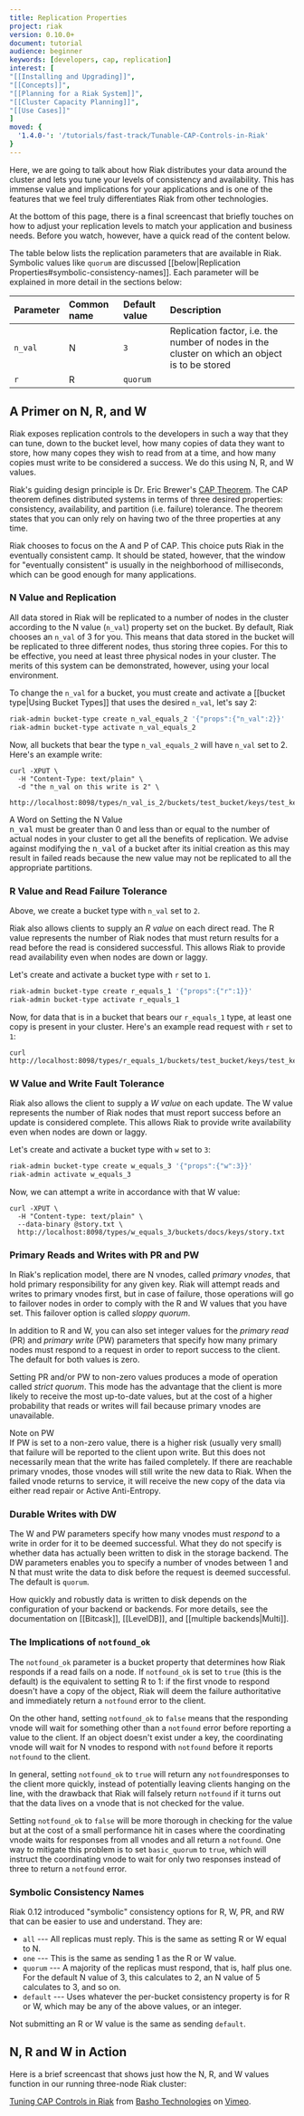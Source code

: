 ```yaml
---
title: Replication Properties
project: riak
version: 0.10.0+
document: tutorial
audience: beginner
keywords: [developers, cap, replication]
interest: [
"[[Installing and Upgrading]]",
"[[Concepts]]",
"[[Planning for a Riak System]]",
"[[Cluster Capacity Planning]]",
"[[Use Cases]]"
]
moved: {
  '1.4.0-': '/tutorials/fast-track/Tunable-CAP-Controls-in-Riak'
}
---
```


Here, we are going to talk about how Riak distributes your data around the cluster and lets you tune your levels of consistency and availability. This has immense value and implications for your applications and is one of the features that we feel truly differentiates Riak from other technologies.

At the bottom of this page, there is a final screencast that briefly touches on how to adjust your replication levels to match your application and business needs. Before you watch, however, have a quick read of the content below.

The table below lists the replication parameters that are available in Riak. Symbolic values like `quorum` are discussed [[below|Replication Properties#symbolic-consistency-names]]. Each parameter will be explained in more detail in the sections below:

Parameter | Common name | Default value | Description
:---------|:------------|:--------------|:-----------
`n_val` | N | `3` | Replication factor, i.e. the number of nodes in the cluster on which an object is to be stored
`r` | R | `quorum` | 

## A Primer on N, R, and W

Riak exposes replication controls to the developers in such a way that they can tune, down to the bucket level, how many copies of data they want to store, how many copes they wish to read from at a time, and how many copies must write to be considered a success. We do this using N, R, and W values.

Riak's guiding design principle is Dr. Eric Brewer's [CAP Theorem](http://en.wikipedia.org/wiki/CAP_theorem). The CAP theorem defines distributed systems in terms of three desired properties: consistency, availability, and partition (i.e. failure) tolerance. The theorem states that you can only rely on having two of the three properties at any time.

Riak chooses to focus on the A and P of CAP. This choice puts Riak in the eventually consistent camp. It should be stated, however, that the window for "eventually consistent" is usually in the neighborhood of milliseconds, which can be good enough for many applications.

### N Value and Replication

All data stored in Riak will be replicated to a number of nodes in the cluster according to the N value (`n_val`) property set on the bucket. By default, Riak chooses an `n_val` of 3 for you. This means that data stored in the bucket will be replicated to three different nodes, thus storing three copies. For this to be effective, you need at least three physical nodes in your cluster. The merits of this system can be demonstrated, however, using your local environment.

To change the `n_val` for a bucket, you must create and activate a [[bucket type|Using Bucket Types]] that uses the desired `n_val`, let's say 2:

```bash
riak-admin bucket-type create n_val_equals_2 '{"props":{"n_val":2}}'
riak-admin bucket-type activate n_val_equals_2
```

Now, all buckets that bear the type `n_val_equals_2` will have `n_val` set to 2. Here's an example write:

```curl
curl -XPUT \
  -H "Content-Type: text/plain" \
  -d "the n_val on this write is 2" \
  http://localhost:8098/types/n_val_is_2/buckets/test_bucket/keys/test_key
```

<div class="note">
<div class="title">A Word on Setting the N Value</div>
<tt>n_val</tt> must be greater than 0 and less than or equal to the number of actual nodes in your cluster to get all the benefits of replication. We advise against modifying the <tt>n_val</tt> of a bucket after its initial creation as this may result in failed reads because the new value may not be replicated to all the appropriate partitions.
</div>

### R Value and Read Failure Tolerance

Above, we create a bucket type with `n_val` set to `2`.

Riak also allows clients to supply an *R value* on each direct read. The R value represents the number of Riak nodes that must return results for a read before the read is considered successful. This allows Riak to provide read availability even when nodes are down or laggy.

Let's create and activate a bucket type with `r` set to `1`.

```bash
riak-admin bucket-type create r_equals_1 '{"props":{"r":1}}'
riak-admin bucket-type activate r_equals_1
```

Now, for data that is in a bucket that bears our `r_equals_1` type, at least one copy is present in your cluster. Here's an example read request with `r` set to `1`:

```curl
curl http://localhost:8098/types/r_equals_1/buckets/test_bucket/keys/test_key
```

### W Value and Write Fault Tolerance

Riak also allows the client to supply a *W value* on each update. The W value represents the number of Riak nodes that must report success before an update is considered complete. This allows Riak to provide write availability even when nodes are down or laggy.

Let's create and activate a bucket type with `w` set to `3`:

```bash
riak-admin bucket-type create w_equals_3 '{"props":{"w":3}}'
riak-admin activate w_equals_3
```

Now, we can attempt a write in accordance with that W value:

```curl
curl -XPUT \
  -H "Content-type: text/plain" \
  --data-binary @story.txt \
  http://localhost:8098/types/w_equals_3/buckets/docs/keys/story.txt
```

### Primary Reads and Writes with PR and PW

In Riak's replication model, there are N vnodes, called *primary vnodes*, that hold primary responsibility for any given key. Riak will attempt reads and writes to primary vnodes first, but in case of failure, those operations will go to failover nodes in order to comply with the R and W values that you have set. This failover option is called *sloppy quorum*.

In addition to R and W, you can also set integer values for the *primary read* (PR) and *primary write* (PW) parameters that specify how many primary nodes must respond to a request in order to report success to the client. The default for both values is zero.

Setting PR and/or PW to non-zero values produces a mode of operation called *strict quorum*. This mode has the advantage that the client is more likely to receive the most up-to-date values, but at the cost of a higher probability that reads or writes will fail because primary vnodes are unavailable.

<div class="note">
<div class="title">Note on PW</div>
If PW is set to a non-zero value, there is a higher risk (usually very small) that failure will be reported to the client upon write. But this does not necessarily mean that the write has failed completely. If there are reachable primary vnodes, those vnodes will still write the new data to Riak. When the failed vnode returns to service, it will receive the new copy of the data via either read repair or Active Anti-Entropy.
</div>

### Durable Writes with DW

The W and PW parameters specify how many vnodes must _respond_ to a write in order for it to be deemed successful. What they do not specify is whether data has actually been written to disk in the storage backend. The DW parameters enables you to specify a number of vnodes between 1 and N that must write the data to disk before the request is deemed successful. The default is `quorum`.

How quickly and robustly data is written to disk depends on the configuration of your backend or backends. For more details, see the documentation on [[Bitcask]], [[LevelDB]], and [[multiple backends|Multi]].

### The Implications of `notfound_ok`

The `notfound_ok` parameter is a bucket property that determines how Riak responds if a read fails on a node. If `notfound_ok` is set to `true` (this is the default) is the equivalent to setting R to 1: if the first vnode to respond doesn't have a copy of the object, Riak will deem the failure authoritative and immediately return a `notfound` error to the client.

On the other hand, setting `notfound_ok` to `false` means that the responding vnode will wait for something other than a `notfound` error before reporting a value to the client. If an object doesn't exist under a key, the coordinating vnode will wait for N vnodes to respond with `notfound` before it reports `notfound` to the client.

In general, setting `notfound_ok` to `true` will return any `notfound`responses to the client more quickly, instead of potentially leaving clients hanging on the line, with the drawback that Riak will falsely return `notfound` if it turns out that the data lives on a vnode that is not checked for the value.

Setting `notfound_ok` to `false` will be more thorough in checking for the value but at the cost of a small performance hit in cases where the coordinating vnode waits for responses from all vnodes and all return a `notfound`. One way to mitigate this problem is to set `basic_quorum` to `true`, which will instruct the coordinating vnode to wait for only two responses instead of three to return a `notfound` error.

### Symbolic Consistency Names

Riak 0.12 introduced "symbolic" consistency options for R, W, PR, and RW that can be easier to use and understand. They are:

* `all` --- All replicas must reply. This is the same as setting R or W equal to N.
* `one` --- This is the same as sending 1 as the R or W value.
* `quorum` --- A majority of the replicas must respond, that is, half plus one. For the default N value of 3, this calculates to 2, an N value of 5 calculates to 3, and so on.
* `default` --- Uses whatever the per-bucket consistency property is for R or W, which may be any of the above values, or an integer.

Not submitting an R or W value is the same as sending `default`.

## N, R and W in Action

Here is a brief screencast that shows just how the N, R, and W values function in our running three-node Riak cluster:

<div style="display:none" class="iframe-video" id="http://player.vimeo.com/video/11172656"></div>

<p><a href="http://vimeo.com/11172656">Tuning CAP Controls in Riak</a> from <a href="http://vimeo.com/bashotech">Basho Technologies</a> on <a href="http://vimeo.com">Vimeo</a>.</p>